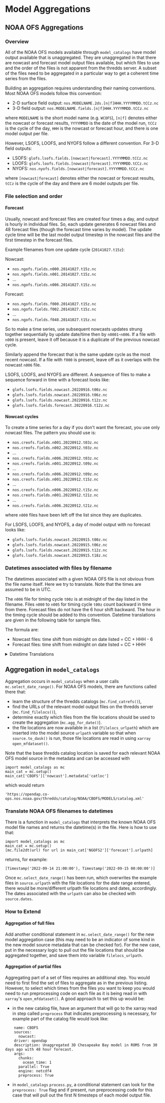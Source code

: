 # Model Aggregations

## NOAA OFS Aggregations

### Overview

All of the NOAA OFS models available through ``model_catalogs`` have model output available that is unaggregated. They are unaggregated in that there are nowcast and forecast model output files available, but which files to use and the order of the files is not apparent from the thredds server. A subset of the files need to be aggregated in a particular way to get a coherent time series from the files.

Building an aggregation requires understanding their naming conventions. Most NOAA OFS models follow this convention:

- 2-D surface field output: `nos.MODELNAME.2ds.[n|f]HHH.YYYYMMDD.tCCz.nc`
- 3-D field output: `nos.MODELNAME.fields.[n|f]HHH.YYYYMMDD.tCCz.nc`

where `MODELNAME` is the short model name (e.g. `WCOFS`), `[n|f]` denotes either the nowcast or forecast results, `YYYYMMDD` is the date of the model run, `tCCz` is the cycle of the day, `HHH` is the nowcast or forecast hour, and there is one model output per file.

However, LSOFS, LOOFS, and NYOFS follow a different convention. For 3-D field outputs:

- LSOFS: `glofs.lsofs.fields.[nowcast|forecast].YYYYMMDD.tCCz.nc`
- LOOFS: `glofs.loofs.fields.[nowcast|forecast].YYYYMMDD.tCCz.nc`
- NYOFS: `nos.nyofs.fields.[nowcast|forecast].YYYYMMDD.tCCz.nc`

where `[nowcast|forecast]` denotes either the nowcast or forecast results, `tCCz` is the cycle of the day and there are 6 model outputs per file.

### File selection and order

#### Forecast

Usually, nowcast and forecast files are created four times a day, and output is hourly in individual files. So, each update generates 6 nowcast files and 48 forecast files (though the forecast time varies by model). The update cycle time will be the last model output timestep in the nowcast files and the first timestep in the forecast files.

Example filenames from one update cycle (`20141027.t15z`):

Nowcast:

- `nos.ngofs.fields.n000.20141027.t15z.nc`
- `nos.ngofs.fields.n001.20141027.t15z.nc`
- ...
- `nos.ngofs.fields.n006.20141027.t15z.nc`

Forecast:

- `nos.ngofs.fields.f000.20141027.t15z.nc`
- `nos.ngofs.fields.f002.20141027.t15z.nc`
- ...
- `nos.ngofs.fields.f048.20141027.t15z.nc`

So to make a time series, use subsequent nowcasts updates strung together sequentially
by update date/time then by ``n0001``-``n006``. If a file with ``n000`` is present, leave it off because it is a duplicate of the previous nowcast cycle.

Similarly append the forecast that is the same update cycle as the most recent nowcast. If a file with ``f000`` is present, leave off as it overlaps with the nowcast ``n006`` file.

LSOFS, LOOFS, and NYOFS are different. A sequence of files to make a sequence forward in time with a forecast looks like:

 - `glofs.lsofs.fields.nowcast.20220916.t00z.nc`
 - `glofs.lsofs.fields.nowcast.20220916.t06z.nc`
 - `glofs.lsofs.fields.nowcast.20220916.t12z.nc`
 - `glofs.lsofs.fields.forecast.20220916.t12z.nc`

#### Nowcast cycles

To create a time series for a day if you don't want the forecast, you use only nowcast files. The pattern you should use is:

 - `nos.creofs.fields.n001.20220912.t03z.nc`
 - `nos.creofs.fields.n002.20220912.t03z.nc`
 - ...
 - `nos.creofs.fields.n006.20220912.t03z.nc`
 - `nos.creofs.fields.n001.20220912.t09z.nc`
 - ...
 - `nos.creofs.fields.n006.20220912.t09z.nc`
 - `nos.creofs.fields.n001.20220912.t15z.nc`
 - ...
 - `nos.creofs.fields.n006.20220912.t15z.nc`
 - `nos.creofs.fields.n001.20220912.t21z.nc`
 - ...
 - `nos.creofs.fields.n006.20220912.t21z.nc`

where ``n000`` files have been left off the list since they are duplicates.

For LSOFS, LOOFS, and NYOFS, a day of model output with no forecast looks like:

 - `glofs.lsofs.fields.nowcast.20220915.t00z.nc`
 - `glofs.lsofs.fields.nowcast.20220915.t06z.nc`
 - `glofs.lsofs.fields.nowcast.20220915.t12z.nc`
 - `glofs.lsofs.fields.nowcast.20220915.t18z.nc`

### Datetimes associated with files by filename

The datetimes associated with a given NOAA OFS file is not obvious from the file name itself. Here we try to translate. Note that the times are assumed to be in UTC.

The ``n006`` file for timing cycle ``t00z`` is at midnight of the day listed in the filename. Files ``n000`` to ``n005`` for timing cycle ``t00z`` count backward in time from there. Forecast files do not have the 6 hour shift backward. The hour in the timing cycle should be added to this convention. Datetime translations are given in the following table for sample files.

The formula are:

- Nowcast files: time shift from midnight on date listed = CC + HHH - 6
- Forecast files: time shift from midnight on date listed = CC + HHH

<details>

<summary>Datetime Translations</summary>

| File Name                              | Time Formula | Resulting Datetime |
| -------------------------------------- | -- | -- |
|                                        | N: CC + HHH - 6 = time shift from midnight |  |
|                                        | F: CC + HHH = time shift from midnight |  |
| nos.cbofs.fields.n001.20220913.t00z.nc | 0 + 1 - 6 = -5 | 20220912T19:00 |
| nos.cbofs.fields.n002.20220913.t00z.nc | 0 + 2 - 6 = -4 | 20220912T20:00 |
| nos.cbofs.fields.n003.20220913.t00z.nc | 0 + 3 - 6 = -3 | 20220912T21:00 |
| nos.cbofs.fields.n004.20220913.t00z.nc | 0 + 4 - 6 = -2 | 20220912T22:00 |
| nos.cbofs.fields.n005.20220913.t00z.nc | 0 + 5 - 6 = -1 | 20220912T23:00 |
| nos.cbofs.fields.n006.20220913.t00z.nc | 0 + 6 - 6 = 0 | 20220913T00:00 |
| nos.cbofs.fields.n001.20220913.t06z.nc | 6 + 1 - 6 = 1 | 20220913T01:00 |
| nos.cbofs.fields.n002.20220913.t06z.nc | 6 + 2 - 6 = 2 | 20220913T02:00 |
| nos.cbofs.fields.n003.20220913.t06z.nc | 6 + 3 - 6 = 3 | 20220913T03:00 |
| nos.cbofs.fields.n004.20220913.t06z.nc | 6 + 4 - 6 = 4 | 20220913T04:00 |
| nos.cbofs.fields.n005.20220913.t06z.nc | 6 + 5 - 6 = 5 | 20220913T05:00 |
| nos.cbofs.fields.n006.20220913.t06z.nc | 6 + 6 - 6 = 6 | 20220913T06:00 |
| nos.cbofs.fields.n001.20220913.t12z.nc | 12 + 1 - 6 = 7 | 20220913T07:00 |
| ... | ... | ... |
| nos.cbofs.fields.n006.20220913.t12z.nc | 12 + 6 - 6 = 12 | 20220913T12:00 |
| nos.cbofs.fields.n001.20220913.t18z.nc | 18 + 1 - 6 = 13 | 20220913T13:00 |
| ... | ... | ... |
| nos.cbofs.fields.n006.20220913.t18z.nc | 18 + 6 - 6 = 18 | 20220913T18:00 |
| nos.cbofs.fields.n001.20220914.t00z.nc | 0 + 1 - 6 = -5 | 20220913T19:00 |
| nos.cbofs.fields.n002.20220914.t00z.nc | 0 + 2 - 6 = -4 | 20220913T20:00 |
| nos.cbofs.fields.n003.20220914.t00z.nc | 0 + 3 - 6 = -3 | 20220913T21:00 |
| nos.cbofs.fields.n004.20220914.t00z.nc | 0 + 4 - 6 = -2 | 20220913T22:00 |
| nos.cbofs.fields.n005.20220914.t00z.nc | 0 + 5 - 6 = -1 | 20220913T23:00 |
| nos.cbofs.fields.n006.20220914.t00z.nc | 0 + 6 - 6 = 0 | 20220914T00:00 |
| nos.cbofs.fields.n001.20220914.t06z.nc | 6 + 1 - 6 = 1 | 20220914T01:00 |
| nos.cbofs.fields.n002.20220914.t06z.nc | 6 + 2 - 6 = 2 | 20220914T02:00 |
| nos.cbofs.fields.n003.20220914.t06z.nc | 6 + 3 - 6 = 3 | 20220914T03:00 |
| nos.cbofs.fields.n004.20220914.t06z.nc | 6 + 4 - 6 = 4 | 20220914T04:00 |
| nos.cbofs.fields.n005.20220914.t06z.nc | 6 + 5 - 6 = 5 | 20220914T05:00 |
| nos.cbofs.fields.n006.20220914.t06z.nc | 6 + 6 - 6 = 6 | 20220914T06:00 |
| nos.cbofs.fields.n001.20220914.t12z.nc | 12 + 1 - 6 = 7 | 20220914T07:00 |
| ... | ... | ... |
| nos.cbofs.fields.n006.20220914.t12z.nc | 12 + 6 - 6 = 12 | 20220914T12:00 |
| nos.cbofs.fields.f001.20220914.t12z.nc | 12 + 1 = 13 | 20220914T13:00 |
| nos.cbofs.fields.f002.20220914.t12z.nc | 12 + 2 = 14 | 20220914T14:00 |
| nos.cbofs.fields.f003.20220914.t12z.nc | 12 + 3 = 15 | 20220914T15:00 |
| ... | ... | ... |
| nos.cbofs.fields.f012.20220914.t12z.nc | 12 + 12 = 24 | 20220915T00:00 |
| ... | ... | ... |
| nos.cbofs.fields.f036.20220914.t12z.nc | 12 + 36 = 48 | 20220916T00:00 |
| ... | ... | ... |
| nos.cbofs.fields.f047.20220914.t12z.nc | 12 + 47 = 59 | 20220916T11:00 |
| nos.cbofs.fields.f048.20220914.t12z.nc | 12 + 48 = 60 | 20220916T12:00 |

 </details>


## Aggregation in ``model_catalogs``

Aggregation occurs in ``model_catalogs`` when a user calls ``mc.select_date_range()``. For NOAA OFS models, there are functions called there that:

* learn the structure of the thredds catalogs (``mc.find_catrefs()``),
* find the URLs of the relevant model output files on the thredds server (``mc.find_filelocs()``),
* determine exactly which files from the file locations should be used to create the aggregation (``mc.agg_for_date()``).
* the file locations are now available in a list (``filelocs_urlpath``) which are inserted into the model source ``urlpath`` variable so that when ``source.to_dask()`` is run, those file locations are read in using `xarray` `open_mfdataset()`.

Note that the base thredds catalog location is saved for each relevant NOAA OFS model source in the metadata and can be accessed with

```
import model_catalogs as mc
main_cat = mc.setup()
main_cat['CBOFS']['nowcast'].metadata['catloc']
```

which would return

```
'https://opendap.co-ops.nos.noaa.gov/thredds/catalog/NOAA/CBOFS/MODELS/catalog.xml'
```

### Translate NOAA OFS filenames to datetimes

There is a function in `model_catalogs` that interprets the known NOAA OFS model file names and returns the datetime(s) in the file. Here is how to use that:

```
import model_catalogs as mc
main_cat = mc.setup()
[mc.file2dt(url) for url in main_cat['NGOFS2']['forecast'].urlpath]
```

returns, for example:

```
[Timestamp('2022-09-14 21:00:00'), Timestamp('2022-09-15 00:00:00')]
```

Once `mc.select_date_range()` has been run, which overwrites the example files in `source.urlpath` with the file locations for the date range entered, there would be more/different urlpath file locations and dates, accordingly. The dates associated with the `urlpath` can also be checked with `source.dates`.

### How to Extend

#### Aggregation of full files

Add another conditional statement in ``mc.select_date_range()`` for the new model aggregation case (this may need to be an indicator of some kind in the new model source metadata that can be checked for). For the new case, put in the necessary logic to pull out the file locations that should be aggregated together, and save them into variable ``filelocs_urlpath``.


#### Aggregation of partial files

Aggregating part of a set of files requires an additional step. You would need to first find the set of files to aggregate as in the previous listing. However, to select which times from the files you want to keep you would need to run preprocessing code on each file as it is being read in with ``xarray``'s ``open_mfdataset()``. A good approach to set this up would be:

- in the new catalog file, have an argument that will go to the xarray read in step called `preprocess` that indicates preprocessing is necessary, for example part of the catalog file would look like:

```
    name: CBOFS
    sources:
      nowcast:
    driver: opendap
    description: Unaggregated 3D Chesapeake Bay model in ROMS from 30 days ago with 48 hour forecast.
    args:
      chunks:
        ocean_time: 1
      parallel: True
      engine: netcdf4
      preprocess: True
```

- in ``model_catalogs`` ``process.py``, a conditional statement can look for the ``preprocess: True`` flag and if present, run preprocessing code for this case that will pull out the first N timesteps of each model output file.
